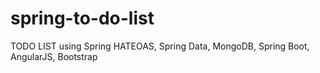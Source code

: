 spring-to-do-list
=================

TODO LIST using Spring HATEOAS, Spring Data, MongoDB, Spring Boot, AngularJS, Bootstrap
